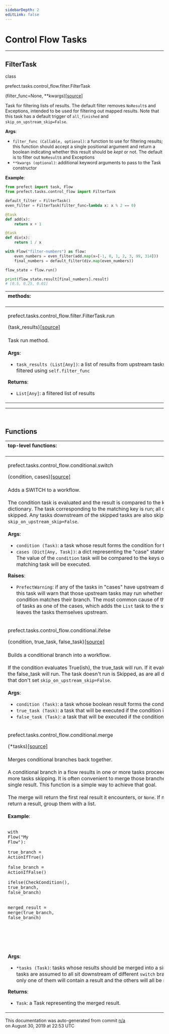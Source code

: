 ```yaml
---
sidebarDepth: 2
editLink: false
---
```

# Control Flow Tasks
---
 ## FilterTask
 <div class='class-sig' id='prefect-tasks-control-flow-filter-filtertask'><p class="prefect-sig">class </p><p class="prefect-class">prefect.tasks.control_flow.filter.FilterTask</p>(filter_func=None, **kwargs)<span class="source"><a href="https://github.com/PrefectHQ/prefect/blob/master/src/prefect/tasks/control_flow/filter.py#L10">[source]</a></span></div>

Task for filtering lists of results.  The default filter removes `NoResult`s and Exceptions, intended to be used for filtering out mapped results.  Note that this task has a default trigger of `all_finished` and `skip_on_upstream_skip=False`.

**Args**:     <ul class="args"><li class="args">`filter_func (Callable, optional)`: a function to use for filtering         results; this function should accept a single positional argument and return a boolean         indicating whether this result should be _kept_ or not.  The default is         to filter out `NoResult`s and Exceptions     </li><li class="args">`**kwargs (optional)`: additional keyword arguments to pass to the Task         constructor</li></ul>**Example**:


```python
from prefect import task, Flow
from prefect.tasks.control_flow import FilterTask

default_filter = FilterTask()
even_filter = FilterTask(filter_func=lambda x: x % 2 == 0)

@task
def add(x):
    return x + 1

@task
def div(x):
    return 1 / x

with Flow("filter-numbers") as flow:
    even_numbers = even_filter(add.map(x=[-1, 0, 1, 2, 3, 99, 314]))
    final_numbers = default_filter(div.map(even_numbers))

flow_state = flow.run()

print(flow_state.result[final_numbers].result)
# [0.5, 0.25, 0.01]

```

|methods: &nbsp;&nbsp;&nbsp;&nbsp;&nbsp;&nbsp;&nbsp;&nbsp;&nbsp;&nbsp;&nbsp;&nbsp;&nbsp;&nbsp;&nbsp;&nbsp;&nbsp;&nbsp;&nbsp;&nbsp;&nbsp;&nbsp;&nbsp;&nbsp;&nbsp;&nbsp;&nbsp;&nbsp;&nbsp;&nbsp;&nbsp;&nbsp;&nbsp;&nbsp;&nbsp;&nbsp;&nbsp;&nbsp;&nbsp;&nbsp;&nbsp;&nbsp;&nbsp;&nbsp;&nbsp;&nbsp;&nbsp;&nbsp;&nbsp;&nbsp;&nbsp;&nbsp;&nbsp;&nbsp;&nbsp;&nbsp;&nbsp;&nbsp;&nbsp;&nbsp;&nbsp;&nbsp;&nbsp;&nbsp;&nbsp;&nbsp;&nbsp;&nbsp;&nbsp;&nbsp;&nbsp;&nbsp;&nbsp;&nbsp;&nbsp;&nbsp;&nbsp;&nbsp;&nbsp;&nbsp;&nbsp;&nbsp;&nbsp;&nbsp;&nbsp;&nbsp;&nbsp;&nbsp;&nbsp;&nbsp;&nbsp;&nbsp;&nbsp;&nbsp;&nbsp;&nbsp;&nbsp;&nbsp;&nbsp;&nbsp;&nbsp;&nbsp;&nbsp;&nbsp;&nbsp;&nbsp;&nbsp;&nbsp;&nbsp;&nbsp;&nbsp;&nbsp;&nbsp;&nbsp;&nbsp;&nbsp;&nbsp;&nbsp;&nbsp;&nbsp;&nbsp;&nbsp;&nbsp;&nbsp;&nbsp;&nbsp;&nbsp;&nbsp;&nbsp;&nbsp;&nbsp;&nbsp;&nbsp;&nbsp;&nbsp;&nbsp;&nbsp;&nbsp;&nbsp;&nbsp;&nbsp;&nbsp;&nbsp;&nbsp;&nbsp;&nbsp;&nbsp;&nbsp;&nbsp;&nbsp;|
|:----|
 | <div class='method-sig' id='prefect-tasks-control-flow-filter-filtertask-run'><p class="prefect-class">prefect.tasks.control_flow.filter.FilterTask.run</p>(task_results)<span class="source"><a href="https://github.com/PrefectHQ/prefect/blob/master/src/prefect/tasks/control_flow/filter.py#L60">[source]</a></span></div>
<p class="methods">Task run method.<br><br>**Args**:     <ul class="args"><li class="args">`task_results (List[Any])`: a list of results from upstream tasks,         which will be filtered using `self.filter_func`</li></ul>**Returns**:     <ul class="args"><li class="args">`List[Any]`: a filtered list of results</li></ul></p>|

---
<br>


## Functions
|top-level functions: &nbsp;&nbsp;&nbsp;&nbsp;&nbsp;&nbsp;&nbsp;&nbsp;&nbsp;&nbsp;&nbsp;&nbsp;&nbsp;&nbsp;&nbsp;&nbsp;&nbsp;&nbsp;&nbsp;&nbsp;&nbsp;&nbsp;&nbsp;&nbsp;&nbsp;&nbsp;&nbsp;&nbsp;&nbsp;&nbsp;&nbsp;&nbsp;&nbsp;&nbsp;&nbsp;&nbsp;&nbsp;&nbsp;&nbsp;&nbsp;&nbsp;&nbsp;&nbsp;&nbsp;&nbsp;&nbsp;&nbsp;&nbsp;&nbsp;&nbsp;&nbsp;&nbsp;&nbsp;&nbsp;&nbsp;&nbsp;&nbsp;&nbsp;&nbsp;&nbsp;&nbsp;&nbsp;&nbsp;&nbsp;&nbsp;&nbsp;&nbsp;&nbsp;&nbsp;&nbsp;&nbsp;&nbsp;&nbsp;&nbsp;&nbsp;&nbsp;&nbsp;&nbsp;&nbsp;&nbsp;&nbsp;&nbsp;&nbsp;&nbsp;&nbsp;&nbsp;&nbsp;&nbsp;&nbsp;&nbsp;&nbsp;&nbsp;&nbsp;&nbsp;&nbsp;&nbsp;&nbsp;&nbsp;&nbsp;&nbsp;&nbsp;&nbsp;&nbsp;&nbsp;&nbsp;&nbsp;&nbsp;&nbsp;&nbsp;&nbsp;&nbsp;&nbsp;&nbsp;&nbsp;&nbsp;&nbsp;&nbsp;&nbsp;&nbsp;&nbsp;&nbsp;&nbsp;&nbsp;&nbsp;&nbsp;&nbsp;&nbsp;&nbsp;&nbsp;&nbsp;&nbsp;&nbsp;&nbsp;&nbsp;&nbsp;&nbsp;&nbsp;&nbsp;&nbsp;&nbsp;&nbsp;&nbsp;&nbsp;&nbsp;&nbsp;&nbsp;&nbsp;&nbsp;&nbsp;&nbsp;|
|:----|
 | <div class='method-sig' id='prefect-tasks-control-flow-conditional-switch'><p class="prefect-class">prefect.tasks.control_flow.conditional.switch</p>(condition, cases)<span class="source"><a href="https://github.com/PrefectHQ/prefect/blob/master/src/prefect/tasks/control_flow/conditional.py#L51">[source]</a></span></div>
<p class="methods">Adds a SWITCH to a workflow.<br><br>The condition task is evaluated and the result is compared to the keys of the cases dictionary. The task corresponding to the matching key is run; all other tasks are skipped. Any tasks downstream of the skipped tasks are also skipped unless they set `skip_on_upstream_skip=False`.<br><br>**Args**:     <ul class="args"><li class="args">`condition (Task)`: a task whose result forms the condition for the switch     </li><li class="args">`cases (Dict[Any, Task])`: a dict representing the "case" statements of the switch.         The value of the `condition` task will be compared to the keys of this dict, and         the matching task will be executed.</li></ul>**Raises**:     <ul class="args"><li class="args">`PrefectWarning`: if any of the tasks in "cases" have upstream dependencies,         then this task will warn that those upstream tasks may run whether or not the switch condition matches their branch. The most common cause of this         is passing a list of tasks as one of the cases, which adds the `List` task         to the switch condition but leaves the tasks themselves upstream.</li></ul></p>|
 | <div class='method-sig' id='prefect-tasks-control-flow-conditional-ifelse'><p class="prefect-class">prefect.tasks.control_flow.conditional.ifelse</p>(condition, true_task, false_task)<span class="source"><a href="https://github.com/PrefectHQ/prefect/blob/master/src/prefect/tasks/control_flow/conditional.py#L96">[source]</a></span></div>
<p class="methods">Builds a conditional branch into a workflow.<br><br>If the condition evaluates True(ish), the true_task will run. If it evaluates False(ish), the false_task will run. The task doesn't run is Skipped, as are all downstream tasks that don't set `skip_on_upstream_skip=False`.<br><br>**Args**:     <ul class="args"><li class="args">`condition (Task)`: a task whose boolean result forms the condition for the ifelse     </li><li class="args">`true_task (Task)`: a task that will be executed if the condition is True     </li><li class="args">`false_task (Task)`: a task that will be executed if the condition is False</li></ul></p>|
 | <div class='method-sig' id='prefect-tasks-control-flow-conditional-merge'><p class="prefect-class">prefect.tasks.control_flow.conditional.merge</p>(*tasks)<span class="source"><a href="https://github.com/PrefectHQ/prefect/blob/master/src/prefect/tasks/control_flow/conditional.py#L113">[source]</a></span></div>
<p class="methods">Merges conditional branches back together.<br><br>A conditional branch in a flow results in one or more tasks proceeding and one or more tasks skipping. It is often convenient to merge those branches back into a single result. This function is a simple way to achieve that goal.<br><br>The merge will return the first real result it encounters, or `None`. If multiple tasks might return a result, group them with a list.<br><br>**Example**:     <br><pre class="language-python"><code class="language-python">    <span class="token keyword">with</span> Flow<span class="token punctuation">(</span><span class="token string">"</span><span class="token string">My Flow</span><span class="token string">"</span><span class="token punctuation">)</span><span class="token punctuation">:</span><br>        true_branch <span class="token operator">=</span> ActionIfTrue<span class="token punctuation">(</span><span class="token punctuation">)</span><br>        false_branch <span class="token operator">=</span> ActionIfFalse<span class="token punctuation">(</span><span class="token punctuation">)</span><br>        ifelse<span class="token punctuation">(</span>CheckCondition<span class="token punctuation">(</span><span class="token punctuation">)</span><span class="token punctuation">,</span> true_branch<span class="token punctuation">,</span> false_branch<span class="token punctuation">)</span><br><br>        merged_result <span class="token operator">=</span> merge<span class="token punctuation">(</span>true_branch<span class="token punctuation">,</span> false_branch<span class="token punctuation">)</span><br>    <br></code></pre><br><br><br>**Args**:     <ul class="args"><li class="args">`*tasks (Task)`: tasks whose results should be merged into a single result. The tasks are         assumed to all sit downstream of different `switch` branches, such that only         one of them will contain a result and the others will all be skipped.</li></ul>**Returns**:     <ul class="args"><li class="args">`Task`: a Task representing the merged result.</li></ul></p>|

<p class="auto-gen">This documentation was auto-generated from commit <a href='https://github.com/PrefectHQ/prefect/commit/n/a'>n/a</a> </br>on August 30, 2019 at 22:53 UTC</p>